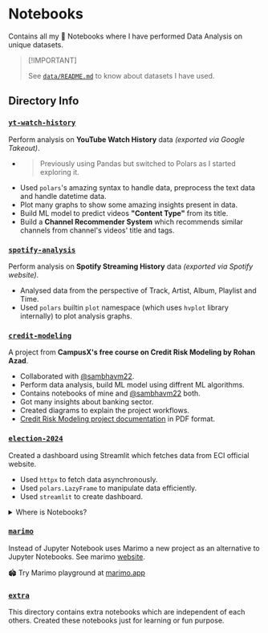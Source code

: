 # Notebooks

Contains all my 📓 Notebooks where I have performed Data Analysis on unique datasets.

> \[!IMPORTANT\]
>
> See [`data/README.md`](data/README.md) to know about datasets I have used.

## Directory Info

### [`yt-watch-history`](yt-watch-history/)

Perform analysis on **YouTube Watch History** data _(exported via Google Takeout)_.

- > Previously using Pandas but switched to Polars as I started exploring it.
- Used `polars`'s amazing syntax to handle data, preprocess the text data and handle datetime data.
- Plot many graphs to show some amazing insights present in data.
- Build ML model to predict videos **"Content Type"** from its title.
- Build a **Channel Recommender System** which recommends similar channels from channel's videos' title and tags.

### [`spotify-analysis`](spotify-analysis/)

Perform analysis on **Spotify Streaming History** data _(exported via Spotify website)_.

- Analysed data from the perspective of Track, Artist, Album, Playlist and Time.
- Used `polars` builtin `plot` namespace (which uses `hvplot` library internally) to plot analysis graphs.

### [`credit-modeling`](credit-modeling/)

A project from **CampusX's free course on Credit Risk Modeling by Rohan Azad**.

- Collaborated with [@sambhavm22].
- Perform data analysis, build ML model using diffrent ML algorithms.
- Contains notebooks of mine and [@sambhavm22] both.
- Got many insights about banking sector.
- Created diagrams to explain the project workflows.
- [Credit Risk Modeling project documentation] in PDF format.

[Credit Risk Modeling project documentation]: credit-modeling/docs/DOCUMENTATION.pdf
[@sambhavm22]: https://github.com/sambhavm22

### [`election-2024`](election-2024/)

Created a dashboard using Streamlit which fetches data from ECI official website.

- Used `httpx` to fetch data asynchronously.
- Used `polars.LazyFrame` to manipulate data efficiently.
- Used `streamlit` to create dashboard.

<details>
<summary>Where is Notebooks?</summary>

There are no notebooks present in this project because I've converted those into `.py` scripts because I have to create
a dashboard using it and converted notebook's non-`async` codes into `async` code.

</details>

### [`marimo`](marimo/)

Instead of Jupyter Notebook uses Marimo a new project as an alternative to Jupyter Notebooks. See marimo
[website](https://marimo.io).

🏟️ Try Marimo playground at [marimo.app](https://marimo.app)

### [`extra`](extra/)

This directory contains extra notebooks which are independent of each others. Created these notebooks just for learning
or fun purpose.
